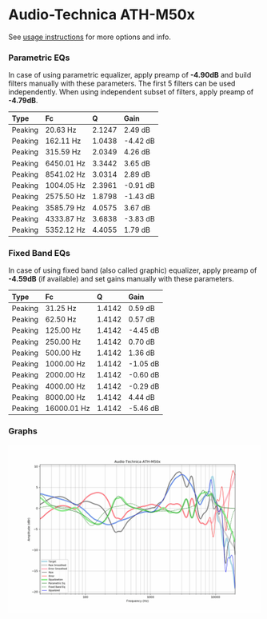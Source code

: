 # Audio-Technica ATH-M50x
See [usage instructions](https://github.com/jaakkopasanen/AutoEq#usage) for more options and info.

### Parametric EQs
In case of using parametric equalizer, apply preamp of **-4.90dB** and build filters manually
with these parameters. The first 5 filters can be used independently.
When using independent subset of filters, apply preamp of **-4.79dB**.

| Type    | Fc         |      Q | Gain     |
|:--------|:-----------|:-------|:---------|
| Peaking | 20.63 Hz   | 2.1247 | 2.49 dB  |
| Peaking | 162.11 Hz  | 1.0438 | -4.42 dB |
| Peaking | 315.59 Hz  | 2.0349 | 4.26 dB  |
| Peaking | 6450.01 Hz | 3.3442 | 3.65 dB  |
| Peaking | 8541.02 Hz | 3.0314 | 2.89 dB  |
| Peaking | 1004.05 Hz | 2.3961 | -0.91 dB |
| Peaking | 2575.50 Hz | 1.8798 | -1.43 dB |
| Peaking | 3585.79 Hz | 4.0575 | 3.67 dB  |
| Peaking | 4333.87 Hz | 3.6838 | -3.83 dB |
| Peaking | 5352.12 Hz | 4.4055 | 1.79 dB  |

### Fixed Band EQs
In case of using fixed band (also called graphic) equalizer, apply preamp of **-4.59dB**
(if available) and set gains manually with these parameters.

| Type    | Fc          |      Q | Gain     |
|:--------|:------------|:-------|:---------|
| Peaking | 31.25 Hz    | 1.4142 | 0.59 dB  |
| Peaking | 62.50 Hz    | 1.4142 | 0.57 dB  |
| Peaking | 125.00 Hz   | 1.4142 | -4.45 dB |
| Peaking | 250.00 Hz   | 1.4142 | 0.70 dB  |
| Peaking | 500.00 Hz   | 1.4142 | 1.36 dB  |
| Peaking | 1000.00 Hz  | 1.4142 | -1.05 dB |
| Peaking | 2000.00 Hz  | 1.4142 | -0.60 dB |
| Peaking | 4000.00 Hz  | 1.4142 | -0.29 dB |
| Peaking | 8000.00 Hz  | 1.4142 | 4.44 dB  |
| Peaking | 16000.01 Hz | 1.4142 | -5.46 dB |

### Graphs
![](./Audio-Technica%20ATH-M50x.png)